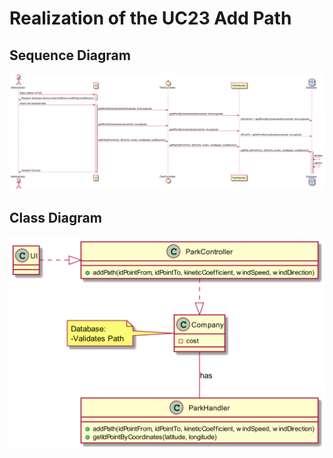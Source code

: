 # Realization of the UC23 Add Path

##	Sequence Diagram

![SD_UC23.png](SD_UC23.png)

##	Class Diagram

![CD_UC23.png](CD_UC23.png)